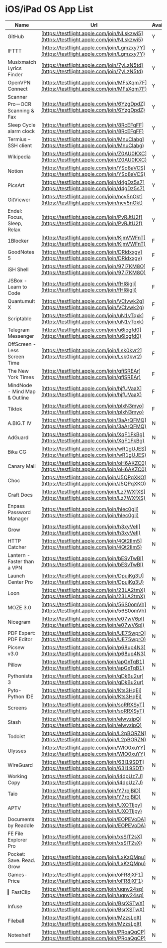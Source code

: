# iOS/iPad OS App List

| Name | Url | Available | Date |
| --- | --- | --- | -- |
| GitHub | [https://testflight.apple.com/join/NLskzwi5](https://testflight.apple.com/join/NLskzwi5) | Y | 2022-07-12 |
| IFTTT | [https://testflight.apple.com/join/Lgmzxy7Y](https://testflight.apple.com/join/Lgmzxy7Y) | Y | 2022-07-12 |
| Musixmatch Lyrics Finder | [https://testflight.apple.com/join/7yLzN5td](https://testflight.apple.com/join/7yLzN5td) | Y | 2022-07-12 |
| OpenVPN Connect | [https://testflight.apple.com/join/MFsXqm7F](https://testflight.apple.com/join/MFsXqm7F) | Y | 2022-07-12 |
| Scanner Pro－OCR Scanning & Fax | [https://testflight.apple.com/join/6YzgDpdZ](https://testflight.apple.com/join/6YzgDpdZ) | Y | 2022-07-12 |
| Sleep Cycle alarm clock | [https://testflight.apple.com/join/8RcEFqFF](https://testflight.apple.com/join/8RcEFqFF) | Y | 2022-07-12 |
| Termius – SSH client | [https://testflight.apple.com/join/MnuClabg](https://testflight.apple.com/join/MnuClabg) | Y | 2022-07-12 |
| Wikipedia | [https://testflight.apple.com/join/Z0AU0KXC](https://testflight.apple.com/join/Z0AU0KXC) | Y | 2022-07-12 |
| Notion | [https://testflight.apple.com/join/YSo8aVCS](https://testflight.apple.com/join/YSo8aVCS) | Y | 2022-07-12 |
| PicsArt | [https://testflight.apple.com/join/d4gDz5s7](https://testflight.apple.com/join/d4gDz5s7) | Y | 2022-07-19 |
| GitViewer | [https://testflight.apple.com/join/ncv5nOkt](https://testflight.apple.com/join/ncv5nOkt) | Y | 2022-07-12 |
| Endel: Focus, Sleep, Relax | [https://testflight.apple.com/join/PvRJtU2f](https://testflight.apple.com/join/PvRJtU2f) | Y | 2022-07-12 |
| 1Blocker | [https://testflight.apple.com/join/KjmVWFnT](https://testflight.apple.com/join/KjmVWFnT) | F | 2022-07-19 |
| GoodNotes 5 | [https://testflight.apple.com/join/DRidxxgv](https://testflight.apple.com/join/DRidxxgv) | F | 2022-07-12 |
| iSH Shell | [https://testflight.apple.com/join/97i7KM8O](https://testflight.apple.com/join/97i7KM8O) | F | 2022-07-11 |
| JSBox - Learn to Code | [https://testflight.apple.com/join/fHI8igli](https://testflight.apple.com/join/fHI8igli) | F | 2022-07-19 |
| Quantumult X | [https://testflight.apple.com/join/VCIvwk2g](https://testflight.apple.com/join/VCIvwk2g) | F | 2022-07-11 |
| Scriptable | [https://testflight.apple.com/join/uN1vTqxk](https://testflight.apple.com/join/uN1vTqxk) | F | 2022-07-18 |
| Telegram Messenger | [https://testflight.apple.com/join/u6iogfd0](https://testflight.apple.com/join/u6iogfd0) | F | 2022-07-13 |
| OffScreen - Less Screen Time | [https://testflight.apple.com/join/Lsk0kvr2](https://testflight.apple.com/join/Lsk0kvr2) | F | 2022-07-12 |
| The New York Times | [https://testflight.apple.com/join/gfiSREAr](https://testflight.apple.com/join/gfiSREAr) | F | 2022-07-15 |
| MindNode - Mind Map &amp; Outline | [https://testflight.apple.com/join/hjfUVaaX](https://testflight.apple.com/join/hjfUVaaX) | F | 2022-07-12 |
| Tiktok | [https://testflight.apple.com/join/plxN3myo](https://testflight.apple.com/join/plxN3myo) | F | 2022-07-15 |
| A.BIG.T IV | [https://testflight.apple.com/join/3aArQFMQ](https://testflight.apple.com/join/3aArQFMQ) | N | 2022-03-15 |
| AdGuard | [https://testflight.apple.com/join/XqF1FkBg](https://testflight.apple.com/join/XqF1FkBg) | N | 2022-06-21 |
| Bika CG | [https://testflight.apple.com/join/wR1gUJES](https://testflight.apple.com/join/wR1gUJES) | N | 2022-03-16 |
| Canary Mail | [https://testflight.apple.com/join/oH6AKZC0](https://testflight.apple.com/join/oH6AKZC0) | N | 2022-03-15 |
| Choc | [https://testflight.apple.com/join/J5QPqXKO](https://testflight.apple.com/join/J5QPqXKO) | N | 2022-03-15 |
| Craft Docs | [https://testflight.apple.com/join/Lz7WXfXS](https://testflight.apple.com/join/Lz7WXfXS) | N | 2022-03-15 |
| Enpass Password Manager | [https://testflight.apple.com/join/hIec0gli](https://testflight.apple.com/join/hIec0gli) | N | 2022-03-15 |
| Grow | [https://testflight.apple.com/join/h3xyVeII](https://testflight.apple.com/join/h3xyVeII) | N | 2022-03-15 |
| HTTP Catcher | [https://testflight.apple.com/join/4Qt2lIm5](https://testflight.apple.com/join/4Qt2lIm5) | N | 2022-03-15 |
| Lantern - Faster than a VPN | [https://testflight.apple.com/join/bESvTwBI](https://testflight.apple.com/join/bESvTwBI) | N | 2022-03-15 |
| Launch Center Pro | [https://testflight.apple.com/join/DpujKg3U](https://testflight.apple.com/join/DpujKg3U) | N | 2022-03-15 |
| Loon | [https://testflight.apple.com/join/23LA2tmX](https://testflight.apple.com/join/23LA2tmX) | N | 2022-03-15 |
| MOZE 3.0 | [https://testflight.apple.com/join/56S0omVh](https://testflight.apple.com/join/56S0omVh) | N | 2022-03-15 |
| Nicegram | [https://testflight.apple.com/join/e07wV6pl](https://testflight.apple.com/join/e07wV6pl) | N | 2022-06-06 |
| PDF Expert: PDF Editor | [https://testflight.apple.com/join/UE75wprO](https://testflight.apple.com/join/UE75wprO) | N | 2022-07-12 |
| Picsew v3.0 | [https://testflight.apple.com/join/p68up4N3](https://testflight.apple.com/join/p68up4N3) | N | 2022-03-15 |
| Pillow | [https://testflight.apple.com/join/apGxTqB1](https://testflight.apple.com/join/apGxTqB1) | N | 2022-03-15 |
| Pythonista 3 | [https://testflight.apple.com/join/qDkBu2ur](https://testflight.apple.com/join/qDkBu2ur) | N | 2022-03-16 |
| Pyto-Python IDE | [https://testflight.apple.com/join/Kts3HqEj](https://testflight.apple.com/join/Kts3HqEj) | N | 2022-03-15 |
| Screens | [https://testflight.apple.com/join/soRRXSyT](https://testflight.apple.com/join/soRRXSyT) | N | 2022-03-15 |
| Stash | [https://testflight.apple.com/join/elwvzipQ](https://testflight.apple.com/join/elwvzipQ) | N | 2022-03-15 |
| Todoist | [https://testflight.apple.com/join/L2pBORZN](https://testflight.apple.com/join/L2pBORZN) | N | 2022-03-15 |
| Ulysses | [https://testflight.apple.com/join/WIO0xuYY](https://testflight.apple.com/join/WIO0xuYY) | N | 2022-03-15 |
| WireGuard | [https://testflight.apple.com/join/63I19SDT](https://testflight.apple.com/join/63I19SDT) | N | 2022-03-15 |
| Working Copy | [https://testflight.apple.com/join/i4dpUz7J](https://testflight.apple.com/join/i4dpUz7J) | N | 2022-03-15 |
| Taio | [https://testflight.apple.com/join/Y7rojBiD](https://testflight.apple.com/join/Y7rojBiD) | N | 2022-07-12 |
| APTV | [https://testflight.apple.com/join/UXOTIjpy](https://testflight.apple.com/join/UXOTIjpy) | N | 2022-07-12 |
| Documents by Readdle | [https://testflight.apple.com/join/EOPEVoDA](https://testflight.apple.com/join/EOPEVoDA) | N | 2022-07-13 |
| FE File Explorer Pro | [https://testflight.apple.com/join/xsSlT2sX](https://testflight.apple.com/join/xsSlT2sX) | N | 2022-07-13 |
| Pocket: Save. Read. Grow | [https://testflight.apple.com/join/LxKzQMpu](https://testflight.apple.com/join/LxKzQMpu) | N | 2022-07-13 |
| Games-Price | [https://testflight.apple.com/join/oFR8jXF1](https://testflight.apple.com/join/oFR8jXF1) | N | 2022-07-13 |
| ▎FastClip | [https://testflight.apple.com/join/uqnv24sq](https://testflight.apple.com/join/uqnv24sq) | N | 2022-07-13 |
| Infuse | [https://testflight.apple.com/join/BsrXSTwX](https://testflight.apple.com/join/BsrXSTwX) | N | 2022-07-13 |
| Fileball | [https://testflight.apple.com/join/MzzsLpIt](https://testflight.apple.com/join/MzzsLpIt) | N | 2022-07-13 |
| Noteshelf  | [https://testflight.apple.com/join/PRoaQgCP](https://testflight.apple.com/join/PRoaQgCP) | N | 2022-07-13 |
